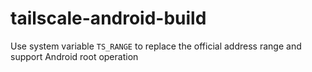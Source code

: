 # tailscale-android-build

Use system variable `TS_RANGE` to replace the official address range and support Android root operation
